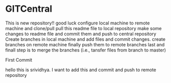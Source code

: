 # GITCentral
This is new repository!! good luck
configure local machine to remote machine and clone/pull
pull this readme file to local repository 
make some changes to readme file and commit them and push to central repository
Create branches in local machine and add files and commit changes.
create branches on remote machine 
finally push them to remote branches
last and finall step is to merge the branches (i.e., tansfer files from branch to master)


First Commit 

hello this is srividhya. I want to add this and commit and push to remote repository

